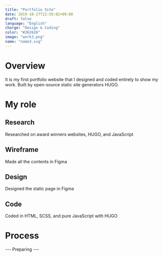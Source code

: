 ```yaml
---
title: "Portfolio Site"
date: 2019-10-27T22:59:02+09:00
draft: false
language: "English"
charge: "Design & Coding"
color: "#262626"
image: "work3.png"
name: "name3.svg"
---
```


# Overview
It is my first portfolio website that I designed and coded entirely to show my work. Built by open-source static site generators HUGO.


# My role

## Research
Researched on award winners websites, HUGO, and JavaScript
## Wireframe
Made all the contents in Figma
## Design
Designed the static page in Figma
## Code
Coded in HTML, SCSS, and pure JavaScript with HUGO


# Process

--- Preparing ---